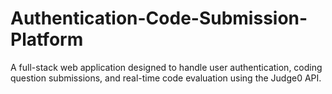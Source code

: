 # Authentication-Code-Submission-Platform
A full-stack web application designed to handle user authentication, coding question submissions, and real-time code evaluation using the Judge0 API.
